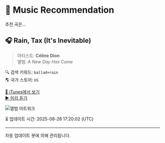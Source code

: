 
# 🎵 Music Recommendation

추천 곡은...

## 🎧 Rain, Tax (It's Inevitable)  
> 아티스트: **Céline Dion**  
> 앨범: _A New Day Has Come_  

🔍 검색 키워드: `ballad+rain`  
🌎 국가 스토어: `US`

[🔗 iTunes에서 보기](https://music.apple.com/us/album/rain-tax-its-inevitable/1481512614?i=1481512981&uo=4)  
[▶️ 미리 듣기](https://audio-ssl.itunes.apple.com/itunes-assets/AudioPreview112/v4/d9/3b/f4/d93bf49d-1ce1-81d1-afc1-d194b465cb67/mzaf_16732927156896556664.plus.aac.p.m4a)

![앨범 아트워크](https://is1-ssl.mzstatic.com/image/thumb/Music114/v4/be/f0/4c/bef04c1f-0b13-5407-280f-e23180dcb011/886447917275.jpg/100x100bb.jpg)

⏳ 업데이트 시간: 2025-08-28 17:20:02 (UTC)

---
자동 업데이트 봇에 의해 관리됩니다.
